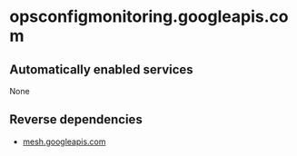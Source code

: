 # opsconfigmonitoring.googleapis.com

## Automatically enabled services

None

## Reverse dependencies

* [mesh.googleapis.com](../mesh.googleapis.com/)
